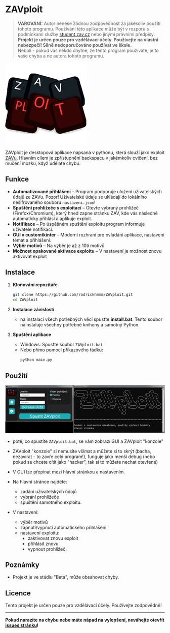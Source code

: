 # ZAVploit

> **VAROVÁNÍ:** Autor nenese žádnou zodpovědnost za jakékoliv použití tohoto programu. Používání této aplikace může být v rozporu s podmínkami služby [student.zav.cz](https://student.zav.cz/#!/login) nebo jinými právními předpisy. **Projekt je určen pouze pro vzdělávací účely. Používejte na vlastní nebezpečí! Silně nedoporučováno používat ve škole.**
<br> Neboli - pokud vás někdo chytne, že tento program používáte, je to vaše chyba a ne autora tohoto programu.

![Logo](./ikonky/logo.png)

ZAVploit je desktopová aplikace napsaná v pythonu, která slouží jako exploit [ZAVu](https://student.zav.cz/#!/login). Hlavním cílem je zpřístupnění backspacu v jakémkoliv cvičení, bez mučení mozku, když uděláte chybu. 

## Funkce

- **Automatizované přihlášení** – Program podporuje uložení uživatelských údajů ze ZAVu. Pozor! Uživatelské údaje se ukládají do lokálního nešifrovaného souboru `nastaveni.json`!
- **Spuštění prohlížeče s exploitací** – Otevře vybraný prohlížeč (Firefox/Chromium), který hned zapne stránku ZAV, kde vás následně automaticky přihlásí a aplikuje exploit.
- **Notifikace** – Po úspěšném spuštění exploitu program informuje uživatele notifikací.
- **GUI v customtkinter** – Moderní rozhraní pro ovládání aplikace, nastavení témat a přihlášení.
- **Výběr motivů** – Na výběr je až z 10ti motivů
- **Možnost opakované aktivace exploitu** – V nastavení je možnost znovu aktivovat exploit

## Instalace

1. **Klonování repozitáře**
   ```bash
   git clone https://github.com/rodrickhmmm/ZAVploit.git
   cd ZAVploit
   ```

2. **Instalace závislostí**
   - na instalaci všech potřebných věcí spusťte **install.bat**. Tento soubor nainstaluje všechny potřebné knihony a samotný Python.

3. **Spuštění aplikace**
   - Windows: Spusťte soubor `ZAVploit.bat`
   - Nebo přímo pomocí příkazového řádku:
     ```bash
     python main.py
     ```

## Použití
  ![Preview](./readme/preview.png)
- poté, co spustíte `ZAVploit.bat`, se vám zobrazí GUI a ZAVploit "konzole"
- ZAVploit "konzole" si nemusíte všímat a můžete si to skrýt (bacha, nezavírat - to zavře celý program!), funguje jako menší debug (nebo pokud se chcete cítit jako "hacker", tak si to můžete nechat otevřené)
- V GUI lze přepínat mezi hlavní stránkou a nastavením.
- Na hlavní stránce najdete:
  - zadání uživatelských údajů
  - vybrání prohlížeče
  - spuštění samotného exploitu.

- V nastavení:
  - výběr motivů
  - zapnutí/vypnutí automatického přihlášení
  - nastavení exploitu:
    - zaktivovat znovu exploit
    - přihlásit znovu
    - vypnout prohlížeč.


## Poznámky

- Projekt je ve stádiu "Beta", může obsahovat chyby.

## Licence

Tento projekt je určen pouze pro vzdělávací účely. Používejte zodpovědně!

---

**Pokud narazíte na chybu nebo máte nápad na vylepšení, neváhejte otevřít [issues stránku](https://github.com/rodrickhmmm/ZAVploit/issues)!**
